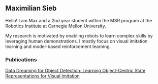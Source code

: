 ## Maximilian Sieb

Hello! I am Max and a 2nd year student within the MSR program at the Robotics Institute at Carnegie Mellon University. 

My research is motivated by enabling robots to learn complex skills by leveraging human demonstrations. I mostly focus on visual imitation learning and model-based reinforcement learning.

### Publications

[Data Dreaming for Object Detection: Learning Object-Centric State Representations for Visual Imitation](pdf/ddfod.pdf) 
